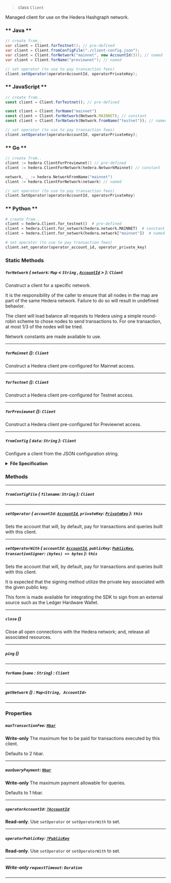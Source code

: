 > class `Client`

Managed client for use on the Hedera Hashgraph network.

<!-- tabs:start -->

### ** Java **

```java
// create from..
var client = Client.forTestnet(); // pre-defined
var client = Client.fromConfigFile("./client-config.json");
var client = Client.forNetwork("mainnet", new AccountId(3)); // named
var client = Client.forName("previewnet"); // named

// set operator (to use to pay transaction fees)
client.setOperator(operatorAccountId, operatorPrivateKey);
```

### ** JavaScript **

```javascript
// create from..
const client = Client.forTestnet(); // pre-defined

const client = Client.forName("mainnet")
const client = Client.forNetwork(Network.MAINNET); // constant
const client = Client.forNetwork(Network.fromName("testnet")); // named

// set operator (to use to pay transaction fees)
client.setOperator(operatorAccountId, operatorPrivateKey);
```

### ** Go **

```go
// create from..
client := hedera.ClientForPreviewnet() // pre-defined
client := hedera.ClientForNetwork(hedera.NetworkMainnet) // constant

network, _ := hedera.NetworkFromName("mainnet")
client := hedera.ClientForNetwork(network) // named

// set operator (to use to pay transaction fees)
client.SetOperator(operatorAccountId, operatorPrivateKey)
```

### ** Python **

```python
# create from..
client = hedera.Client.for_testnet()  # pre-defined
client = hedera.Client.for_network(hedera.network.MAINNET)  # constant
client = hedera.Client.for_network(hedera.network["mainnet"])  # named

# set operator (to use to pay transaction fees)
client.set_operator(operator_account_id, operator_private_key)
```

<!-- tabs:end -->

### Static Methods

##### `forNetwork` ( `network`: `Map` < `String` , [`AccountId`](reference/core/AccountId.md) > ): `Client`

Construct a client for a specific network.

It is the responsibility of the caller to ensure that all nodes
in the map are part of the same Hedera network. Failure to do
so will result in undefined behavior.

The client will load balance all requests to Hedera using
a simple round-robin scheme to chose nodes to send transactions
to. For one transaction, at most 1/3 of the nodes will be tried.

Network constants are made available to use.

---

##### `forMainnet` (): `Client`

Construct a Hedera client pre-configured for Mainnet access.

---

##### `forTestnet` (): `Client`

Construct a Hedera client pre-configured for Testnet access.

---

##### `forPreviewnet` (): `Client`

Construct a Hedera client pre-configured for Previewnet access.

---

##### `fromConfig` ( `data`: `String` ): `Client`

Configure a client from the JSON configuration string.

<details>
<summary><b>File Specification</b></summary>

`network` can be `mainnet`, `testnet`, `previewnet`, or a dictionary of Account
ID to IP:PORT

```json
{
  "network": "mainnet",
}
```

or

```json
{
  "network": { "0.0.1": "0.testnet.hedera.com:50211" }
}
```

`operator` is an _optional_ object

```json
{
  "operator": {
    "accountId": "0.0.21",
    "privateKey": "302....",
  }
}
```

`mirrorNetwork` can be a network name (mainnet, previewnet, etc) or a list
of addresses. `mirrorNetwork` defaults to the name of `network` _if_ that is
a network name.

```json
{
  "mirrorNetwork": "mainnet",
}
```

or

```json
{
  "mirrorNetwork": [ "kabuto.sh:50211", "hedera.com:50211" ]
}
```

</details>

### Methods

---

##### `fromConfigFile` ( `filename`: `String` ): `Client`

---

##### `setOperator` ( `accountId`: [`AccountId`](reference/AccountId.md), `privateKey`: [`PrivateKey`](reference/cryptography/PrivateKey.md) ): `this`

Sets the account that will, by default, pay for transactions and queries built
with this client.

---

##### `setOperatorWith` ( `accountId`: [`AccountId`](reference/AccountId.md), `publicKey`: [`PublicKey`](reference/cryptography/PublicKey.md), `transactionSigner`: `(bytes) => bytes` ): `this`

Sets the account that will, by default, pay for transactions and queries built
with this client.

It is expected that the signing method utilize the private key associated
with the given public key.

This form is made available for integrating the SDK to sign
from an external source such as the Ledger Hardware Wallet.

---

##### `close` ()

Close all open connections with the Hedera network; and, release all
associated resources.

---

##### `ping` ()

---

##### `forName` (`name` : `String`) : `Client`

---

##### `getNetwork` () : `Map<String, AccountId>`

---

### Properties

##### `maxTransactionFee`: [`Hbar`](reference/Hbar.md)

**Write-only** The maximum fee to be paid for transactions executed by this client.

Defaults to 2 hbar.

---

##### `maxQueryPayment`: [`Hbar`](reference/Hbar.md)

**Write-only** The maximum payment allowable for queries.

Defaults to 1 hbar.

---

##### `operatorAccountId`: [`?AccountId`](reference/AccountId.md)

**Read-only**. Use `setOperator` or `setOperatorWith` to set.

---

##### `operatorPublicKey`: [`?PublicKey`](reference/cryptography/PublicKey.md)

**Read-only**. Use `setOperator` or `setOperatorWith` to set.

---

##### **Write-only** `requestTimeout`: `Duration`

---

